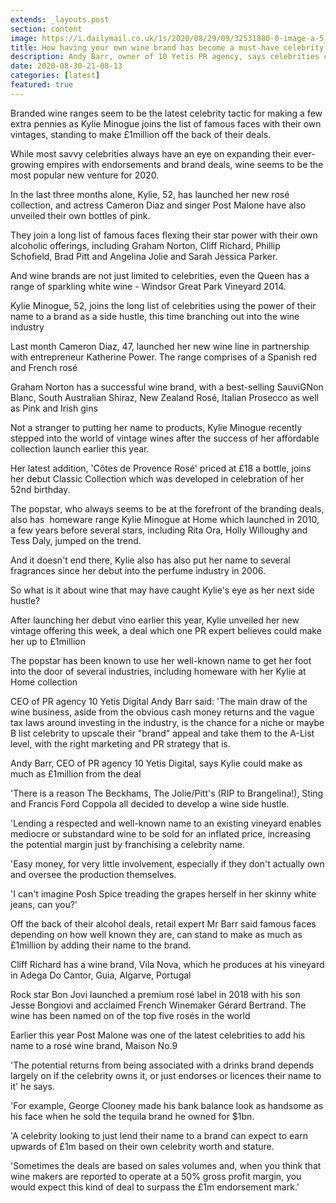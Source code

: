 ```yaml
---
extends: _layouts.post
section: content
image: https://i.dailymail.co.uk/1s/2020/08/29/09/32531880-0-image-a-5_1598691438310.jpg 
title: How having your own wine brand has become a must-have celebrity status symbol 
description: Andy Barr, owner of 10 Yetis PR agency, says celebrities could stand to make around £1million off the back of new wine deals - as the Australian singer launches her £18 Côtes de Provence Rosé. 
date: 2020-08-30-21-08-13 
categories: [latest] 
featured: true 
--- 
```

Branded wine ranges seem to be the latest celebrity tactic for making a few extra pennies as Kylie Minogue joins the list of famous faces with their own vintages, standing to make £1million off the back of their deals. 

While most savvy celebrities always have an eye on expanding their ever-growing empires with endorsements and brand deals, wine seems to be the most popular new venture for 2020. 

In the last three months alone, Kylie, 52, has launched her new rosé collection, and actress Cameron Diaz and singer Post Malone have also unveiled their own bottles of pink. 

They join a long list of famous faces flexing their star power with their own alcoholic offerings, including Graham Norton, Cliff Richard, Phillip Schofield, Brad Pitt and Angelina Jolie and Sarah Jessica Parker. 

And wine brands are not just limited to celebrities, even the Queen has a range of sparkling white wine - Windsor Great Park Vineyard 2014.  

Kylie Minogue, 52, joins the long list of celebrities using the power of their name to a brand as a side hustle, this time branching out into the wine industry

Last month Cameron Diaz, 47, launched her new wine line in partnership with entrepreneur Katherine Power. The range comprises of a Spanish red and French rosé

Graham Norton has a successful wine brand, with a best-selling SauviGNon Blanc, South Australian Shiraz, New Zealand Rosé, Italian Prosecco as well as Pink and Irish gins 

Not a stranger to putting her name to products, Kylie Minogue recently stepped into the world of vintage wines after the success of her affordable collection launch earlier this year. 

Her latest addition, 'Côtes de Provence Rosé' priced at £18 a bottle, joins her debut Classic Collection which was developed in celebration of her 52nd birthday.  

The popstar, who always seems to be at the forefront of the branding deals, also has  homeware range Kylie Minogue at Home which launched in 2010, a few years before several stars, including Rita Ora, Holly Willoughy and Tess Daly, jumped on the trend.

And it doesn't end there, Kylie also has also put her name to several fragrances since her debut into the perfume industry in 2006. 

So what is it about wine that may have caught Kylie's eye as her next side hustle?

After launching her debut vino earlier this year, Kylie unveiled her new vintage offering this week, a deal which one PR expert believes could make her up to £1million

The popstar has been known to use her well-known name to get her foot into the door of several industries, including homeware with her Kylie at Home collection 

CEO of PR agency 10 Yetis Digital Andy Barr said: 'The main draw of the wine business, aside from the obvious cash money returns and the vague tax laws around investing in the industry, is the chance for a niche or maybe B list celebrity to upscale their "brand" appeal and take them to the A-List level, with the right marketing and PR strategy that is. 

Andy Barr, CEO of PR agency 10 Yetis Digital, says Kylie could make as much as £1million from the deal

'There is a reason The Beckhams, The Jolie/Pitt's (RIP to Brangelina!), Sting and Francis Ford Coppola all decided to develop a wine side hustle. 

'Lending a respected and well-known name to an existing vineyard enables mediocre or substandard wine to be sold for an inflated price, increasing the potential margin just by franchising a celebrity name. 

'Easy money, for very little involvement, especially if they don't actually own and oversee the production themselves. 

'I can't imagine Posh Spice treading the grapes herself in her skinny white jeans, can you?'

Off the back of their alcohol deals, retail expert Mr Barr said famous faces depending on how well known they are, can stand to make as much as £1million by adding their name to the brand. 

Cliff Richard has a wine brand, Vila Nova, which he produces at his vineyard in Adega Do Cantor, Guia, Algarve, Portugal

Rock star Bon Jovi launched a premium rosé label in 2018 with his son Jesse Bongiovi and acclaimed French Winemaker Gérard Bertrand. The wine has been named on of the top five rosés in the world

Earlier this year Post Malone was one of the latest celebrities to add his name to a rosé wine brand, Maison No.9

'The potential returns from being associated with a drinks brand depends largely on if the celebrity owns it, or just endorses or licences their name to it' he says.  

'For example, George Clooney made his bank balance look as handsome as his face when he sold the tequila brand he owned for $1bn.

'A celebrity looking to just lend their name to a brand can expect to earn upwards of £1m based on their own celebrity worth and stature. 

'Sometimes the deals are based on sales volumes and, when you think that wine makers are reported to operate at a 50% gross profit margin, you would expect this kind of deal to surpass the £1m endorsement mark.'  


